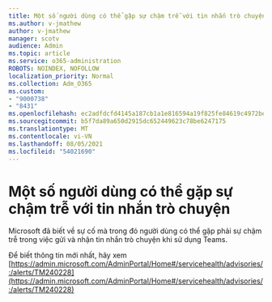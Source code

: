 ```yaml
---
title: Một số người dùng có thể gặp sự chậm trễ với tin nhắn trò chuyện
ms.author: v-jmathew
author: v-jmathew
manager: scotv
audience: Admin
ms.topic: article
ms.service: o365-administration
ROBOTS: NOINDEX, NOFOLLOW
localization_priority: Normal
ms.collection: Adm_O365
ms.custom:
- "9000738"
- "8431"
ms.openlocfilehash: ec2adfdcfd4145a187cb1a1e816594a19f825fe84619c4972be73ee565befe77
ms.sourcegitcommit: b5f7da89a650d2915dc652449623c78be6247175
ms.translationtype: MT
ms.contentlocale: vi-VN
ms.lasthandoff: 08/05/2021
ms.locfileid: "54021690"
---
```

# <a name="some-users-may-experience-delays-with-chat-messages"></a>Một số người dùng có thể gặp sự chậm trễ với tin nhắn trò chuyện

Microsoft đã biết về sự cố mà trong đó người dùng có thể gặp phải sự chậm trễ trong việc gửi và nhận tin nhắn trò chuyện khi sử dụng Teams.

Để biết thông tin mới nhất, hãy xem [https://admin.microsoft.com/AdminPortal/Home#/servicehealth/advisories/:/alerts/TM240228](https://admin.microsoft.com/AdminPortal/Home#/servicehealth/advisories/:/alerts/TM240228)
